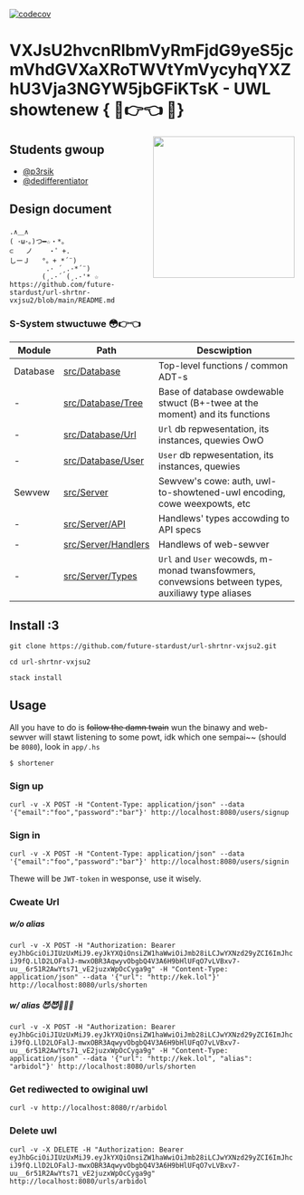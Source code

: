 [![codecov](https://codecov.io/gh/future-stardust/url-shrtnr-vxjsu2/branch/main/graph/badge.svg?token=TKE9APLK85)](https://codecov.io/gh/future-stardust/url-shrtnr-vxjsu2)


# VXJsU2hvcnRlbmVyRmFjdG9yeS5jcmVhdGVXaXRoTWVtYmVycyhqYXZhU3Vja3NGYW5jbGFiKTsK - UWL showtenew { 🥺👉👈 🧪}
<img align="right" width="250px" src="https://user-images.githubusercontent.com/32426842/111226674-25537500-85ea-11eb-8eb4-9a20bd421a6f.png">

## Students gwoup

- [@p3rsik](https://github.com/p3rsik)
- [@dedifferentiator](https://github.com/dedifferentiator)

## Design document
```
.∧＿∧ 
( ･ω･｡)つ━☆・*。 
⊂   ノ    ・゜+. 
しーＪ   °。+ *´¨) 
         .· ´¸.·*´¨) 
        (¸.·´ (¸.·'* ☆ https://github.com/future-stardust/url-shrtnr-vxjsu2/blob/main/README.md
```

### S-System stwuctuwe 😳👉👈
 | Module   | Path                                       | Descwiption
 | -        | -                                          | -
 | Database | [src/Database](src/Database)               | Top-level functions / common ADT-s
 | -        | [src/Database/Tree](src/Database/Tree)     | Base of database owdewable stwuct (B+-twee at the moment) and its functions
 | -        | [src/Database/Url](src/Database/Url)       | `Url` db repwesentation, its instances, quewies OwO
 | -        | [src/Database/User](src/Database/User)     | `User` db repwesentation, its instances, quewies 
 | Sewvew   | [src/Server](src/Server)                   | Sewvew's cowe: auth, uwl-to-showtened-uwl encoding, cowe weexpowts, etc
 | -        | [src/Server/API](src/Server/API)           | Handlews' types accowding to API specs
 | -        | [src/Server/Handlers](src/Server/Handlers) | Handlews of web-sewver
 | -        | [src/Server/Types](src/Server/Types)       | `Url` and `User` wecowds, m-monad twansfowmers, convewsions between types, auxiliawy type aliases
 


## Install :3
`git clone https://github.com/future-stardust/url-shrtnr-vxjsu2.git`

`cd url-shrtnr-vxjsu2`

`stack install`

## Usage
All you have to do is ~~follow the damn twain~~ wun the binawy and web-sewver will stawt listening to some powt, idk which one sempai~~ (should be `8080`), look in `app/.hs`

`$ shortener`

### Sign up
`curl -v -X POST -H "Content-Type: application/json" --data '{"email":"foo","password":"bar"}' http://localhost:8080/users/signup`
### Sign in
`curl -v -X POST -H "Content-Type: application/json" --data '{"email":"foo","password":"bar"}' http://localhost:8080/users/signin`

Thewe will be `JWT-token` in wesponse, use it wisely.
### Cweate Url
##### w/o alias
`curl -v -X POST -H "Authorization: Bearer eyJhbGciOiJIUzUxMiJ9.eyJkYXQiOnsiZW1haWwiOiJmb28iLCJwYXNzd29yZCI6ImJhciJ9fQ.LlD2LOFalJ-mwxOBR3AqwyvObgbQ4V3A6H9bHlUFqO7vLVBxv7-uu__6r51R2AwYts71_vE2juzxWpOcCyga9g" -H "Content-Type: application/json" --data '{"url": "http://kek.lol"}' http://localhost:8080/urls/shorten`
##### w/ alias 😈😈🤙🤙🤙
`curl -v -X POST -H "Authorization: Bearer eyJhbGciOiJIUzUxMiJ9.eyJkYXQiOnsiZW1haWwiOiJmb28iLCJwYXNzd29yZCI6ImJhciJ9fQ.LlD2LOFalJ-mwxOBR3AqwyvObgbQ4V3A6H9bHlUFqO7vLVBxv7-uu__6r51R2AwYts71_vE2juzxWpOcCyga9g" -H "Content-Type: application/json" --data '{"url": "http://kek.lol", "alias": "arbidol"}' http://localhost:8080/urls/shorten`
### Get rediwected to owiginal uwl
`curl -v http://localhost:8080/r/arbidol`
### Delete uwl
`curl -v -X DELETE -H "Authorization: Bearer eyJhbGciOiJIUzUxMiJ9.eyJkYXQiOnsiZW1haWwiOiJmb28iLCJwYXNzd29yZCI6ImJhciJ9fQ.LlD2LOFalJ-mwxOBR3AqwyvObgbQ4V3A6H9bHlUFqO7vLVBxv7-uu__6r51R2AwYts71_vE2juzxWpOcCyga9g" http://localhost:8080/urls/arbidol`
